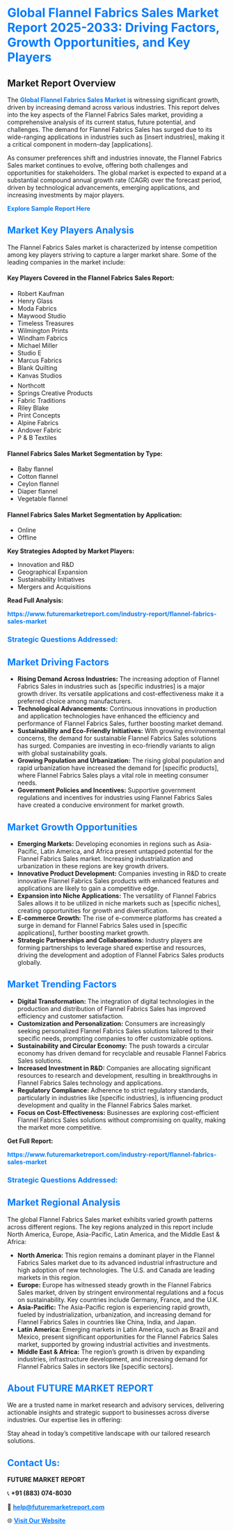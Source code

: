 <h1 style="color: #007BFF;">Global Flannel Fabrics Sales Market Report 2025-2033: Driving Factors, Growth Opportunities, and Key Players</h1>

<section id="overview">
<h2>Market Report Overview</h2>
<p>The <a href="https://www.futuremarketreport.com/industry-report/flannel-fabrics-sales-market" style="color: #007BFF; text-decoration: none;"><strong>Global Flannel Fabrics Sales Market</strong></a> is witnessing significant growth, driven by increasing demand across various industries. This report delves into the key aspects of the Flannel Fabrics Sales market, providing a comprehensive analysis of its current status, future potential, and challenges. The demand for Flannel Fabrics Sales has surged due to its wide-ranging applications in industries such as [insert industries], making it a critical component in modern-day [applications].</p>
<p>As consumer preferences shift and industries innovate, the Flannel Fabrics Sales market continues to evolve, offering both challenges and opportunities for stakeholders. The global market is expected to expand at a substantial compound annual growth rate (CAGR) over the forecast period, driven by technological advancements, emerging applications, and increasing investments by major players.</p>
</section>

<section id="overview">
<p><a href="https://www.futuremarketreport.com/request-sample/reportId=109051" style="color: #007BFF; text-decoration: none;"><strong>Explore Sample Report Here</strong></a></p>
</section>

<section id="key-players">
<h2 style="color: #007BFF;">Market Key Players Analysis</h2>
<p>The Flannel Fabrics Sales market is characterized by intense competition among key players striving to capture a larger market share. Some of the leading companies in the market include:</p>
<h4>Key Players Covered in the Flannel Fabrics Sales Report:</h4>
<ul><li>Robert Kaufman</li><li>Henry Glass</li><li>Moda Fabrics</li><li>Maywood Studio</li><li>Timeless Treasures</li><li>Wilmington Prints</li><li>Windham Fabrics</li><li>Michael Miller</li><li>Studio E</li><li>Marcus Fabrics</li><li>Blank Quilting</li><li>Kanvas Studios</li><li>Northcott</li><li>Springs Creative Products</li><li>Fabric Traditions</li><li>Riley Blake</li><li>Print Concepts</li><li>Alpine Fabrics</li><li>Andover Fabric</li><li>P &amp; B Textiles</li></ul>
<h4>Flannel Fabrics Sales Market Segmentation by Type:</h4>
<ul><li>Baby flannel</li><li>Cotton flannel</li><li>Ceylon flannel</li><li>Diaper flannel</li><li>Vegetable flannel</li></ul>

<h4>Flannel Fabrics Sales Market Segmentation by Application:</h4>
<ul><li>Online</li><li>Offline</li></ul>
<p><strong>Key Strategies Adopted by Market Players:</strong></p>
<ul>
<li>Innovation and R&D</li>
<li>Geographical Expansion</li>
<li>Sustainability Initiatives</li>
<li>Mergers and Acquisitions</li>
</ul>
</section>

<section>
<p><strong>Read Full Analysis: </strong></p><a href="https://www.futuremarketreport.com/industry-report/flannel-fabrics-sales-market" style="color: #007BFF; text-decoration: none;"><strong>https://www.futuremarketreport.com/industry-report/flannel-fabrics-sales-market</strong></a>
<h3 style="color: #007BFF;">Strategic Questions Addressed:</h3>
</section>

<section id="driving-factors">
<h2 style="color: #007BFF;">Market Driving Factors</h2>
<ul>
<li><strong>Rising Demand Across Industries:</strong> The increasing adoption of Flannel Fabrics Sales in industries such as [specific industries] is a major growth driver. Its versatile applications and cost-effectiveness make it a preferred choice among manufacturers.</li>
<li><strong>Technological Advancements:</strong> Continuous innovations in production and application technologies have enhanced the efficiency and performance of Flannel Fabrics Sales, further boosting market demand.</li>
<li><strong>Sustainability and Eco-Friendly Initiatives:</strong> With growing environmental concerns, the demand for sustainable Flannel Fabrics Sales solutions has surged. Companies are investing in eco-friendly variants to align with global sustainability goals.</li>
<li><strong>Growing Population and Urbanization:</strong> The rising global population and rapid urbanization have increased the demand for [specific products], where Flannel Fabrics Sales plays a vital role in meeting consumer needs.</li>
<li><strong>Government Policies and Incentives:</strong> Supportive government regulations and incentives for industries using Flannel Fabrics Sales have created a conducive environment for market growth.</li>
</ul>
</section>

<section id="growth-opportunities">
<h2 style="color: #007BFF;">Market Growth Opportunities</h2>
<ul>
<li><strong>Emerging Markets:</strong> Developing economies in regions such as Asia-Pacific, Latin America, and Africa present untapped potential for the Flannel Fabrics Sales market. Increasing industrialization and urbanization in these regions are key growth drivers.</li>
<li><strong>Innovative Product Development:</strong> Companies investing in R&D to create innovative Flannel Fabrics Sales products with enhanced features and applications are likely to gain a competitive edge.</li>
<li><strong>Expansion into Niche Applications:</strong> The versatility of Flannel Fabrics Sales allows it to be utilized in niche markets such as [specific niches], creating opportunities for growth and diversification.</li>
<li><strong>E-commerce Growth:</strong> The rise of e-commerce platforms has created a surge in demand for Flannel Fabrics Sales used in [specific applications], further boosting market growth.</li>
<li><strong>Strategic Partnerships and Collaborations:</strong> Industry players are forming partnerships to leverage shared expertise and resources, driving the development and adoption of Flannel Fabrics Sales products globally.</li>
</ul>
</section>

<section id="trending-factors">
<h2 style="color: #007BFF;">Market Trending Factors</h2>
<ul>
<li><strong>Digital Transformation:</strong> The integration of digital technologies in the production and distribution of Flannel Fabrics Sales has improved efficiency and customer satisfaction.</li>
<li><strong>Customization and Personalization:</strong> Consumers are increasingly seeking personalized Flannel Fabrics Sales solutions tailored to their specific needs, prompting companies to offer customizable options.</li>
<li><strong>Sustainability and Circular Economy:</strong> The push towards a circular economy has driven demand for recyclable and reusable Flannel Fabrics Sales solutions.</li>
<li><strong>Increased Investment in R&D:</strong> Companies are allocating significant resources to research and development, resulting in breakthroughs in Flannel Fabrics Sales technology and applications.</li>
<li><strong>Regulatory Compliance:</strong> Adherence to strict regulatory standards, particularly in industries like [specific industries], is influencing product development and quality in the Flannel Fabrics Sales market.</li>
<li><strong>Focus on Cost-Effectiveness:</strong> Businesses are exploring cost-efficient Flannel Fabrics Sales solutions without compromising on quality, making the market more competitive.</li>
</ul>
</section>

<section>
<p><strong>Get Full Report: </strong></p><a href="https://www.futuremarketreport.com/industry-report/flannel-fabrics-sales-market" style="color: #007BFF; text-decoration: none;"><strong>https://www.futuremarketreport.com/industry-report/flannel-fabrics-sales-market</strong></a>
<h3 style="color: #007BFF;">Strategic Questions Addressed:</h3>
</section>


<section id="regional-analysis">
<h2 style="color: #007BFF;">Market Regional Analysis</h2>
<p>The global Flannel Fabrics Sales market exhibits varied growth patterns across different regions. The key regions analyzed in this report include North America, Europe, Asia-Pacific, Latin America, and the Middle East & Africa:</p>
<ul>
<li><strong>North America:</strong> This region remains a dominant player in the Flannel Fabrics Sales market due to its advanced industrial infrastructure and high adoption of new technologies. The U.S. and Canada are leading markets in this region.</li>
<li><strong>Europe:</strong> Europe has witnessed steady growth in the Flannel Fabrics Sales market, driven by stringent environmental regulations and a focus on sustainability. Key countries include Germany, France, and the U.K.</li>
<li><strong>Asia-Pacific:</strong> The Asia-Pacific region is experiencing rapid growth, fueled by industrialization, urbanization, and increasing demand for Flannel Fabrics Sales in countries like China, India, and Japan.</li>
<li><strong>Latin America:</strong> Emerging markets in Latin America, such as Brazil and Mexico, present significant opportunities for the Flannel Fabrics Sales market, supported by growing industrial activities and investments.</li>
<li><strong>Middle East & Africa:</strong> The region’s growth is driven by expanding industries, infrastructure development, and increasing demand for Flannel Fabrics Sales in sectors like [specific sectors].</li>
</ul>
</section>

<footer>
<h2 style="color: #007BFF;">About FUTURE MARKET REPORT</h2>
<p>We are a trusted name in market research and advisory services, delivering actionable insights and strategic support to businesses across diverse industries. Our expertise lies in offering:</p>

<p>Stay ahead in today’s competitive landscape with our tailored research solutions.</p>

<h2 style="color: #007BFF;">Contact Us:</h2>
<p><strong>FUTURE MARKET REPORT</strong></p>
<p>📞 <strong>+91 (883) 074-8030</strong></p>
<p>📧 <strong><a href="mailto:help@futuremarketreport.com" style="color: #007BFF;">help@futuremarketreport.com</a></strong></p>
<p>🌐 <strong><a href="https://www.futuremarketreport.com/" style="color: #007BFF;">Visit Our Website</a></strong></p>
</footer>